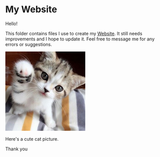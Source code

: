 # My Website

Hello!

This folder contains files I use to create my [Website](https://justinseda.com/). It still needs improvements and I hope to update it. Feel free to message me for any errors or suggestions.

<img src="./img/cat.jpg" alt="cute cat waves hi" width="250"/>

Here's a cute cat picture.

Thank you
